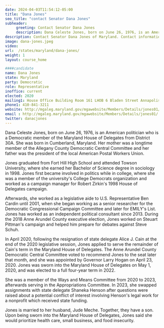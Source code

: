 ```yaml
---
date: 2024-04-03T11:54:12-05:00
title: "Dana Jones"
seo_title: "contact Senator Dana Jones"
subheader:
     greeting: Contact Senator Dana Jones
     description: Dana Celeste Jones, born on June 26, 1976, is an American politician who is a Democratic member of the Maryland House of Delegates from District 30A. She was born in Cumberland, Maryland.
description: Contact Senator Dana Jones of Maryland. Contact information for Dana Jones includes email address, phone number, and mailing address.
image: dana-jones.jpeg
video:
url:  /states/maryland/dana-jones/
weight: 1
layout: course_home

####candidate
name: Dana Jones
state: Maryland
party: Democratic
role: Representative
inoffice: current
elected: 2020
mailing1: House Office Building Room 161 LHOB 6 Bladen Street Annapolis, MD 21401
phone1: 410-841-3211
website: http://mgaleg.maryland.gov/mgawebsite/Members/Details/jones01/
email : http://mgaleg.maryland.gov/mgawebsite/Members/Details/jones01/
twitter: danacjones
---
```


Dana Celeste Jones, born on June 26, 1976, is an American politician who is a Democratic member of the Maryland House of Delegates from District 30A. She was born in Cumberland, Maryland. Her mother was a longtime member of the Allegany County Democratic Central Committee and her father was the president of the local American Postal Workers Union.

Jones graduated from Fort Hill High School and attended Towson University, where she earned her Bachelor of Science degree in sociology in 1998. Jones first became involved in politics while in college, where she was a member of the university's College Democrats organization and worked as a campaign manager for Robert Zirkin's 1998 House of Delegates campaign.

Afterwards, she worked as a legislative aide to U.S. Representative Ben Cardin until 2001, when she began working as a senior researcher for the Democratic Congressional Campaign Committee and later for EMILY's List. Jones has worked as an independent political consultant since 2013. During the 2018 Anne Arundel County executive election, Jones worked on Steuart Pittman's campaign and helped him prepare for debates against Steve Schuh.

In April 2020, following the resignation of state delegate Alice J. Cain at the end of the 2020 legislative session, Jones applied to serve the remainder of Cain's term in the Maryland House of Delegates. The Anne Arundel County Democratic Central Committee voted to recommend Jones to the seat later that month, and she was appointed by Governor Larry Hogan on April 23, 2020. Jones was sworn into the Maryland House of Delegates on May 1, 2020, and was elected to a full four-year term in 2022.

She was a member of the Ways and Means Committee from 2020 to 2023, afterwards serving in the Appropriations Committee. In 2023, she swapped assignments with state delegate Shaneka Henson after questions were raised about a potential conflict of interest involving Henson's legal work for a nonprofit which received state funding.

Jones is married to her husband, Jude Meche. Together, they have a son. Upon being sworn into the Maryland House of Delegates, Jones said she would prioritize health care, small business, and food insecurity.

